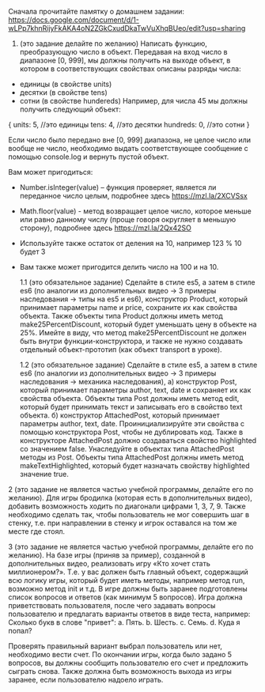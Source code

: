 Сначала прочитайте памятку о домашнем задании:
https://docs.google.com/document/d/1-wLPp7khnRijyFkAKA4oN2ZGkCxudDkaTwVuXhqBUeo/edit?usp=sharing

1. (это задание делайте по желанию)
   Написать функцию, преобразующую число в объект.
   Передавая на вход число в диапазоне [0, 999],
   мы должны получить на выходе объект, в котором в соответствующих свойствах описаны разряды числа:

- единицы (в свойстве units)
- десятки (в свойстве tens)
- сотни (в свойстве hundereds)
  Например, для числа 45 мы должны получить следующий объект:

{
units: 5, //это единицы
tens: 4, //это десятки
hundreds: 0, //это сотни
}

Если число было передано вне [0, 999] диапазона, не целое число или вообще не число,
необходимо выдать соответствующее сообщение с помощью console.log и вернуть пустой объект.

Вам может пригодиться:

- Number.isInteger(value) – функция проверяет, является ли переданное число целым, подробнее
  здесь https://mzl.la/2XCVSsx
- Math.floor(value) - метод возвращает целое число, которое меньше или равно
  данному числу (проще говоря округляет в меньшую сторону), подробнее здесь https://mzl.la/2Qx42SO
- Используйте также остаток от деления на 10, например 123 % 10 будет 3
- Вам также может пригодится делить число на 100 и на 10.

  1.1 (это обязательное задание) Сделайте в стиле es5, а затем в стиле es6
  (по аналогии из дополнительных видео -> 3 примеры наследования -> типы на es5 и es6),
  конструктор Product, который принимает параметры name и price, сохраните их как
  свойства объекта. Также объекты типа Product должны иметь метод make25PercentDiscount,
  который будет уменьшать цену в объекте на 25%. Имейте в виду, что метод make25PercentDiscount
  не должен быть внутри функции-конструктора, и также не нужно создавать отдельный объект-прототип
  (как объект transport в уроке).

  1.2 (это обязательное задание) Сделайте в стиле es5, а затем в стиле es6 (по
  аналогии из дополнительных видео -> 3 примеры наследования -> механика наследования),
  а) конструктор Post, который принимает параметры author, text, date и сохраняет
  их как свойства объекта. Объекты типа Post должны иметь метод edit, который будет
  принимать текст и записывать его в свойство text объекта.
  б) конструктор AttachedPost, который принимает параметры author, text, date.
  Проинициализируйте эти свойства с помощью конструктора Post, чтобы не
  дублировать код. Также в конструкторе AttachedPost должно создаваться свойство
  highlighted со значением false. Унаследуйте в объектах типа AttachedPost методы из Post.
  Объекты типа AttachedPost должны иметь метод makeTextHighlighted,
  который будет назначать свойству highlighted значение true.

2 (это задание не является частью учебной программы, делайте его по желанию).
Для игры бродилка (которая есть в дополнительных видео), добавить возможность
ходить по диагонали цифрами 1, 3, 7, 9.
Также необходимо сделать так, чтобы пользователь не мог совершить шаг в стенку,
т.е. при направлении в стенку и игрок оставался на том же месте где стоял.

3 (это задание не является частью учебной программы, делайте его по желанию). На базе
игры (приняв за пример), созданной в дополнительных видео, реализовать
игру «Кто хочет стать миллионером?».
Т.е. у вас должен быть главный объект, содержащий всю логику игры, который будет
иметь методы, например
метод run, возможно метод init и т.д.
В игре должны быть заранее подготовлены список вопросов и ответов (как минимум 5 вопросов).
Игра должна приветствовать пользователя, после чего задавать вопросы пользователю и
предлагать варианты
ответов в виде теста, например:
Сколько букв в слове "привет":
a. Пять.
b. Шесть.
c. Семь.
d. Куда я попал?

Проверять правильный вариант выбрал пользователь или нет, необходимо вести счет.
По окончании игры, когда было задано 5 вопросов, вы должны сообщить пользователю его счет и предложить
сыграть снова.
Также должна быть возможность выхода из игры заранее, если пользователю надоело играть.
